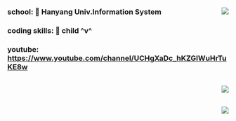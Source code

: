 ### school: 🦁 Hanyang Univ.Information System     <img align='right' src='http://mazassumnida.wtf/api/v2/generate_badge?boj=dongwook1214'>

### coding skills: 🧒 child ^v^ 

### youtube: https://www.youtube.com/channel/UCHgXaDc_hKZGlWuHrTuKE8w

<br>
<img align='right' src='https://github-readme-stats.vercel.app/api/top-langs/?username=dongwook1214&layout=compact'>

<br><br>
<img align='right' src='https://github-readme-stats.vercel.app/api?username=dongwook1214&show_icons=true&theme=radical'>
